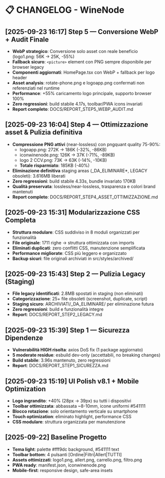 # 📋 CHANGELOG - WineNode

## [2025-09-23 16:17] Step 5 — Conversione WebP + Audit Finale
- **WebP strategico**: Conversione solo asset con reale beneficio (logo1.png: 56K → 25K, -55%)
- **Fallback sicuro**: `<picture>` element con PNG sempre disponibile per browser legacy
- **Componenti aggiornati**: HomePage.tsx con WebP + fallback per logo header
- **Asset analysis**: rotate-phone.png e logoapp.png confermati non referenziati nel runtime
- **Performance**: +55% caricamento logo principale, supporto browser 100%
- **Zero regressioni**: build stabile 4.17s, toolbar/PWA icons invariati
- **Report completo**: DOCS/REPORT_STEP5_WEBP_AUDIT.md

## [2025-09-23 16:04] Step 4 — Ottimizzazione asset & Pulizia definitiva
- **Compressione PNG attivi** (near-lossless) con pngquant quality 75-90%:
  - logoapp.png: 272K → 186K (-32%, -86KB)  
  - iconwinenode.png: 126K → 37K (-71%, -89KB)
  - logo 2 CCV.png: 73K → 63K (-14%, -10KB)
  - **Totale risparmiato**: 185KB (-40%)
- **Eliminazione definitiva** staging areas (_DA_ELIMINARE*, LEGACY obsoleti): 3.616MB liberati
- **Zero regressioni**: build stabile 4.33s, bundle invariato 170KB
- **Qualità preservata**: lossless/near-lossless, trasparenza e colori brand mantenuti
- **Report completo**: DOCS/REPORT_STEP4_ASSET_OTTIMIZZAZIONE.md

## [2025-09-23 15:31] Modularizzazione CSS Completa  
- **Struttura modulare**: CSS suddiviso in 8 moduli organizzati per funzionalità
- **File originale**: 1711 righe → struttura ottimizzata con imports
- **Eliminati duplicati**: zero conflitti CSS, manutenzione semplificata
- **Performance migliorate**: CSS più leggero e organizzato
- **Backup sicuri**: file originali archiviati in src/styles/archived/

## [2025-09-23 15:43] Step 2 — Pulizia Legacy (Staging)
- **File legacy identificati**: 2.8MB spostati in staging (non eliminati)
- **Categorizzazione**: 25+ file obsoleti (screenshot, duplicate, script)
- **Staging sicuro**: ARCHIVIATI/_DA_ELIMINARE/ per eliminazione futura
- **Zero regressioni**: build e funzionalità integre
- **Report**: DOCS/REPORT_STEP2_LEGACY.md

## [2025-09-23 15:39] Step 1 — Sicurezza Dipendenze
- **Vulnerabilità HIGH risolta**: axios DoS fix (1 package aggiornato)
- **5 moderate residue**: esbuild dev-only (accettabili, no breaking changes)
- **Build stabile**: 3.96s mantenuto, zero regressioni
- **Report**: DOCS/REPORT_STEP1_SICUREZZA.md

## [2025-09-23 15:19] UI Polish v8.1 + Mobile Optimization
- **Logo ingrandito**: +40% (28px → 39px) su tutti i dispositivi
- **Toolbar ottimizzata**: abbassata ~8-10mm, icone uniformi #541111
- **Blocco rotazione**: solo orientamento verticale su smartphone
- **Touch optimization**: eliminato highlight, performance CSS
- **CSS modulare**: struttura organizzata per manutenzione

## [2025-09-22] Baseline Progetto
- **Tema light**: palette #fff9dc background, #541111 text
- **Toolbar bottom**: 4 pulsanti [Ordine|Filtri|Allert|TUTTI]
- **Assets ottimizzati**: logo1.png, allert.png, carrello.png, filtro.png
- **PWA ready**: manifest.json, iconwinenode.png
- **Mobile-first**: responsive design, safe-area insets

